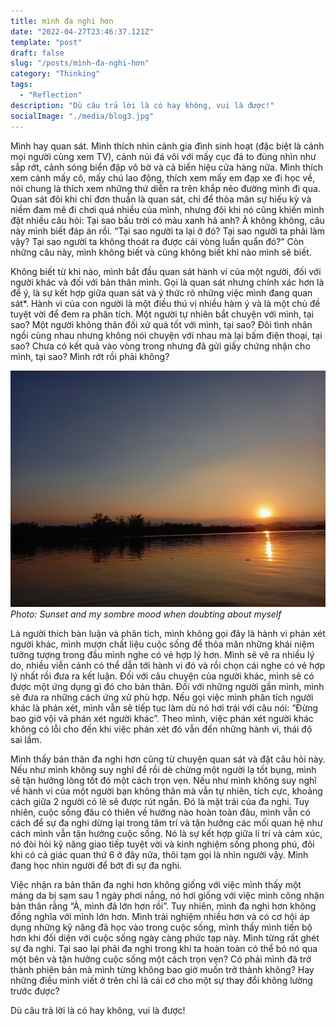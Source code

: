 ```yaml
---
title: mình đa nghi hơn
date: "2022-04-27T23:46:37.121Z"
template: "post"
draft: false
slug: "/posts/mình-đa-nghi-hơn"
category: "Thinking"
tags:
  - "Reflection"
description: "Dù câu trả lời là có hay không, vui là được!"
socialImage: "./media/blog3.jpg"
---
```

Mình hay quan sát. Mình thích nhìn cảnh gia đình sinh hoạt (đặc biệt là cảnh mọi người cùng xem TV), cảnh núi đá vôi với mấy cục đá to đùng nhìn như sắp rớt, cảnh sóng biển đập vô bờ và cả biển hiệu cửa hàng nữa. Mình thích xem cảnh mấy cô, mấy chú lao động, thích xem mấy em đạp xe đi học về, nói chung là thích xem những thứ diễn ra trên khắp nẻo đường mình đi qua. Quan sát đôi khi chỉ đơn thuần là quan sát, chỉ để thỏa mãn sự hiếu kỳ và niềm đam mê đi chơi quá nhiều của mình, nhưng đôi khi nó cũng khiến mình đặt nhiều câu hỏi: Tại sao bầu trời có màu xanh hả anh? À không không, câu này mình biết đáp án rồi. “Tại sao người ta lại ở đó? Tại sao người ta phải làm vậy? Tại sao người ta không thoát ra được cái vòng luẩn quẩn đó?” Còn những câu này, mình không biết và cũng không biết khi nào mình sẽ biết.

Không biết từ khi nào, mình bắt đầu quan sát hành vi của một người, đối với người khác và đối với bản thân mình. Gọi là quan sát nhưng chính xác hơn là để ý, là sự kết hợp giữa quan sát và ý thức rõ những việc mình đang quan sát*. Hành vi của con người là một điều thú vị nhiều hàm ý và là một chủ đề tuyệt vời để đem ra phân tích. Một người tự nhiên bắt chuyện với mình, tại sao? Một người không thân đối xử quá tốt với mình, tại sao? Đôi tình nhân ngồi cùng nhau nhưng không nói chuyện với nhau mà lại bấm điện thoại, tại sao? Chưa có kết quả vào vòng trong nhưng đã gửi giấy chứng nhận cho mình, tại sao? Mình rớt rồi phải không?

![](./media/Blog3.jpg)
*Photo: Sunset and my sombre mood when doubting about myself*

Là người thích bàn luận và phân tích, mình không gọi đây là hành vi phán xét người khác, mình mượn chất liệu cuộc sống để thỏa mãn những khái niệm tưởng tượng trong đầu mình nghe có vẻ hợp lý hơn. Mình sẽ vẽ ra nhiều lý do, nhiều viễn cảnh có thể dẫn tới hành vi đó và rồi chọn cái nghe có vẻ hợp lý nhất rồi đưa ra kết luận. Đối với câu chuyện của người khác, mình sẽ có được một ứng dụng gì đó cho bản thân. Đối với những người gần mình, mình sẽ đưa ra những cách ứng xử phù hợp. Nếu gọi việc mình phân tích người khác là phán xét, mình vẫn sẽ tiếp tục làm dù nó hơi trái với câu nói: “Đừng bao giờ vội vã phán xét người khác”. Theo mình, việc phán xét người khác không có lỗi cho đến khi việc phán xét đó vẫn đến những hành vi, thái độ sai lầm.

Mình thấy bản thân đa nghi hơn cũng từ chuyện quan sát và đặt câu hỏi này. Nếu như mình không suy nghĩ để rồi dè chừng một người lạ tốt bụng, mình sẽ tận hưởng lòng tốt đó một cách trọn vẹn. Nếu như mình không suy nghĩ về hành vi của một người bạn không thân mà vẫn tự nhiên, tích cực, khoảng cách giữa 2 người có lẽ sẽ được rút ngắn. Đó là mặt trái của đa nghi. Tuy nhiên, cuộc sống đâu có thiên về hướng nào hoàn toàn đâu, mình vẫn có cách để sự đa nghi dừng lại trong tâm trí và tận hưởng các mối quan hệ như cách mình vẫn tận hưởng cuộc sống. Nó là sự kết hợp giữa lí trí và cảm xúc, nó đòi hỏi kỹ năng giao tiếp tuyệt vời và kinh nghiệm sống phong phú, đôi khi có cả giác quan thứ 6 ở đây nữa, thôi tạm gọi là nhìn người vậy. Mình đang học nhìn người để bớt đi sự đa nghi.

Việc nhận ra bản thân đa nghi hơn không giống với việc mình thấy một mảng da bị sạm sau 1 ngày phơi nắng, nó hơi giống với việc mình công nhận bản thân rằng “À, mình đã lớn hơn rồi”. Tuy nhiên, mình đa nghi hơn không đồng nghĩa với mình lớn hơn. Mình trải nghiệm nhiều hơn và có cơ hội áp dụng những kỹ năng đã học vào trong cuộc sống, mình thấy mình tiến bộ hơn khi đối diện với cuộc sống ngày càng phức tạp này. 
Mình từng rất ghét sự đa nghi. Tại sao lại phải đa nghi trong khi ta hoàn toàn có thể bỏ nó qua một bên và tận hưởng cuộc sống một cách trọn vẹn? Có phải mình đã trở thành phiên bản mà mình từng không bao giờ muốn trở thành không? Hay những điều mình viết ở trên chỉ là cái cớ cho một sự thay đổi không lường trước được? 

Dù câu trả lời là có hay không, vui là được! 